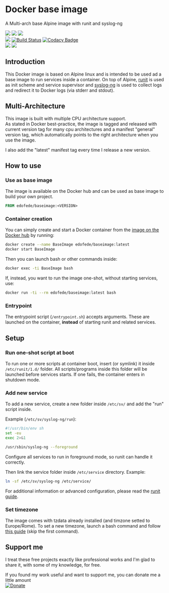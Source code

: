 # Docker base image
A Multi-arch base Alpine image with runit and syslog-ng

[![](https://images.microbadger.com/badges/image/edofede/baseimage.svg)](https://microbadger.com/images/edofede/baseimage "Get your own image badge on microbadger.com")
[![](https://images.microbadger.com/badges/version/edofede/baseimage.svg)](https://github.com/EdoFede/BaseImage-Docker/releases)
[![](https://img.shields.io/docker/pulls/edofede/baseimage.svg)](https://hub.docker.com/r/edofede/baseimage)  
[![](https://img.shields.io/github/last-commit/EdoFede/BaseImage-Docker.svg)](https://github.com/EdoFede/BaseImage-Docker/commits/master)
[![Build Status](https://travis-ci.com/EdoFede/BaseImage-Docker.svg?branch=master)](https://travis-ci.com/EdoFede/BaseImage-Docker)
[![Codacy Badge](https://api.codacy.com/project/badge/Grade/3aa769f5cc2847d495ebf2bd11a770df)](https://www.codacy.com/app/EdoFede/BaseImage-Docker?utm_source=github.com&amp;utm_medium=referral&amp;utm_content=EdoFede/BaseImage-Docker&amp;utm_campaign=Badge_Grade)  
[![](https://img.shields.io/github/license/EdoFede/BaseImage-Docker.svg)](https://github.com/EdoFede/BaseImage-Docker/blob/master/LICENSE)
[![](https://img.shields.io/badge/If%20you%20can%20read%20this-you%20don't%20need%20glasses-brightgreen.svg)](https://shields.io)

## Introduction
This Docker image is based on Alpine linux and is intended to be used ad a base image to run services inside a container.
On top of Alpine, [runit](http://smarden.org/runit/) is used as init scheme and service supervisor and [syslog-ng](https://www.syslog-ng.com/products/open-source-log-management/) is used to collect logs and redirect it to Docker logs (via stderr and stdout).

## Multi-Architecture
This image is built with multiple CPU architecture support.  
As stated in Docker best-practice, the image is tagged and released with current version tag for many cpu architectures and a manifest "general" version tag, which automatically points to the right architecture when you use the image.

I also add the "latest" manifest tag every time I release a new version.

## How to use
### Use as base image
The image is available on the Docker hub and can be used as base image to build your own project.

```Dockerfile
FROM edofede/baseimage:<VERSION>
```

### Container creation
You can simply create and start a Docker container from the [image on the Docker hub](https://hub.docker.com/r/edofede/baseimage) by running:

```bash
docker create --name BaseImage edofede/baseimage:latest
docker start BaseImage
```
Then you can launch bash or other commands inside:

```bash
docker exec -ti BaseImage bash
```

If, instead, you want to run the image one-shot, without starting services, use:

```bash
docker run -ti --rm edofede/baseimage:latest bash
```

### Entrypoint
The entrypoint script (``` /entrypoint.sh ```) accepts arguments. These are launched on the container, **instead** of starting runit and related services.

## Setup
### Run one-shot script at boot
To run one or more scripts at container boot, insert (or symlink) it inside ``` /etc/runit/1.d/ ``` folder.
All scripts/programs inside this folder will be launched before services starts. If one fails, the container enters in shutdown mode.

### Add new service
To add a new service, create a new folder inside ``` /etc/sv/ ``` and add the "run" script inside.

Example (``` /etc/sv/syslog-ng/run ```):

```bash
#!/usr/bin/env sh
set -eu
exec 2>&1

/usr/sbin/syslog-ng --foreground
```
Configure all services to run in foreground mode, so runit can handle it correctly.

Then link the service folder inside ``` /etc/service ``` directory.
Example:

```bash
ln -sf /etc/sv/syslog-ng /etc/service/
```

For additional information or advanced configuration, please read the [runit guide](http://smarden.org/runit/).

### Set timezone
The image comes with tzdata already installed (and timzone setted to Europe/Rome).
To set a new timezone, launch a bash command and follow [this guide](https://wiki.alpinelinux.org/wiki/Setting_the_timezone) (skip the first command).

## Support me
I treat these free projects exactly like professional works and I'm glad to share it, with some of my knowledge, for free.

If you found my work useful and want to support me, you can donate me a little amount  
[![Donate](https://img.shields.io/badge/Donate-Paypal-2997D8.svg)](https://www.paypal.com/cgi-bin/webscr?cmd=_donations&business=JA8LPLG38EVK2&source=url)
